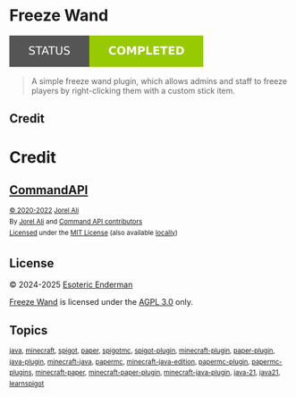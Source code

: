 # Freeze Wand

[![Project status: completed](./assets/images/badges/status.svg)](./)

> A simple freeze wand plugin, which allows admins and staff to freeze players by right-clicking them with a custom stick item.

## Credit

# Credit

## [CommandAPI](https://github.com/CommandAPI/CommandAPI/tree/9.5.1)

<sup>[&copy; 2020-2022](https://github.com/CommandAPI/CommandAPI/blob/9.5.1/LICENSE#L3) [Jorel Ali](https://jorel.dev/)</sup>\
<sup>By [Jorel Ali](https://jorel.dev/) and [Command API contributors](https://github.com/CommandAPI/CommandAPI/graphs/contributors)</sup>\
<sup>[Licensed](https://github.com/CommandAPI/CommandAPI/tree/9.5.1?tab=License-1-ov-file) under the [MIT License](https://github.com/CommandAPI/CommandAPI/blob/9.5.1/LICENSE) (also available [locally](./assets/text/licenses/LICENSE-MIT))</sup>

## License

&copy; 2024-2025 [Esoteric Enderman](https://enderman.dev)

[Freeze Wand](./) is licensed under the [AGPL 3.0](./LICENSE) only.

## Topics

<sup>[java](https://github.com/topics/java), [minecraft](https://github.com/topics/minecraft), [spigot](https://github.com/topics/spigot), [paper](https://github.com/topics/paper), [spigotmc](https://github.com/topics/spigotmc), [spigot-plugin](https://github.com/topics/spigot-plugin), [minecraft-plugin](https://github.com/topics/minecraft-plugin), [paper-plugin](https://github.com/topics/paper-plugin), [java-plugin](https://github.com/topics/java-plugin), [minecraft-java](https://github.com/topics/minecraft-java), [papermc](https://github.com/topics/papermc), [minecraft-java-edition](https://github.com/topics/minecraft-java-edition), [papermc-plugin](https://github.com/topics/papermc-plugin), [papermc-plugins](https://github.com/topics/papermc-plugins), [minecraft-paper](https://github.com/topics/minecraft-paper), [minecraft-paper-plugin](https://github.com/topics/minecraft-paper-plugin), [minecraft-java-plugin](https://github.com/topics/minecraft-java-plugin), [java-21](https://github.com/topics/java-21), [java21](https://github.com/topics/java21), [learnspigot](https://github.com/topics/learnspigot)</sup>
